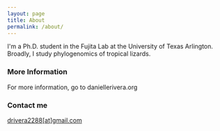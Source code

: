 ```yaml
---
layout: page
title: About
permalink: /about/
---
```


I'm a Ph.D. student in the Fujita Lab at the University of Texas Arlington. Broadly, I study phylogenomics of tropical lizards.

### More Information

For more information, go to daniellerivera.org

### Contact me

[drivera2288[at]gmail.com](mailto:drivera2288@gmail.com)

